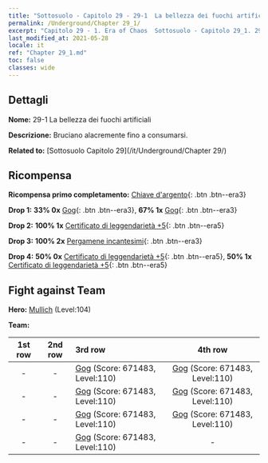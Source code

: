 ```yaml
---
title: "Sottosuolo - Capitolo 29 - 29-1  La bellezza dei fuochi artificiali"
permalink: /Underground/Chapter 29_1/
excerpt: "Capitolo 29 - 1. Era of Chaos  Sottosuolo - Capitolo 29_1. 29-1  La bellezza dei fuochi artificiali"
last_modified_at: 2021-05-28
locale: it
ref: "Chapter 29_1.md"
toc: false
classes: wide
---
```


## Dettagli

 **Nome:** 29-1  La bellezza dei fuochi artificiali

 **Descrizione:**       Bruciano alacremente fino a consumarsi.

 **Related to:** [Sottosuolo Capitolo 29](/it/Underground/Chapter 29/)

## Ricompensa

 **Ricompensa primo completamento:** [Chiave d'argento](/ItemsIT/con_693/){: .btn .btn--era3}

 **Drop 1:** **33% 0x** [Gog](/ItemsIT/unt_227/){: .btn .btn--era3}, **67% 1x** [Gog](/ItemsIT/unt_227/){: .btn .btn--era3}

 **Drop 2:** **100% 1x** [Certificato di leggendarietà +5](/ItemsIT/mat_102/){: .btn .btn--era5}

 **Drop 3:** **100% 2x** [Pergamene incantesimi](/ItemsIT/con_694/){: .btn .btn--era3}

 **Drop 4:** **50% 0x** [Certificato di leggendarietà +5](/ItemsIT/mat_102/){: .btn .btn--era5}, **50% 1x** [Certificato di leggendarietà +5](/ItemsIT/mat_102/){: .btn .btn--era5}


## Fight against Team
 **Hero:** [Mullich](/it/heroes/Mullich/) (Level:104)

 **Team:**


  | 1st row | 2nd row | 3rd row | 4th row |
  |:----:|:----:|:----|:----:|
  | - | - | [Gog](/it/units/Gog/) (Score: 671483, Level:110)  | [Gog](/it/units/Gog/) (Score: 671483, Level:110)  |
  | - | - | [Gog](/it/units/Gog/) (Score: 671483, Level:110)  | [Gog](/it/units/Gog/) (Score: 671483, Level:110)  |
  | - | - | [Gog](/it/units/Gog/) (Score: 671483, Level:110)  | [Gog](/it/units/Gog/) (Score: 671483, Level:110)  |
  | - | - | [Gog](/it/units/Gog/) (Score: 671483, Level:110)  | - |


